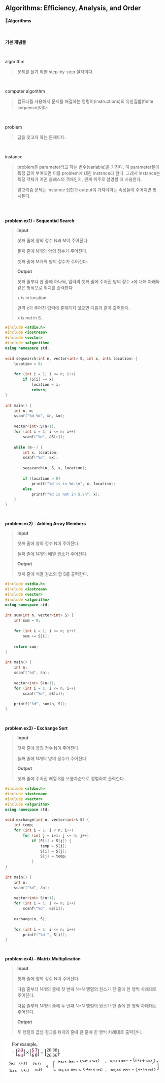 ## Algorithms: Efficiency, Analysis, and Order



#### 📌Algorithms

<br>

**기본 개념들**

<br>

algorithm

> 문제를 풀기 위한 step-by-step 절차이다.

<br>

computer algorithm

> 컴퓨터를 사용해서 문제를 해결하는 명령어(instructions)의 유한집합(finite sequence)이다.

<br>

problem

> 답을 찾고자 하는 문제이다.

<br>

instance

> problem은 parameter라고 하는 변수(variable)을 가진다. 이 parameter들에 특정 값이 부여되면 이를 problem에 대한 instance라 한다. 그래서 instance는 특정 객체가 어떤 클래스의 객체인지, 관계 위주로 설명할 때 사용한다.
>
> 알고리즘 문제는 instance 집합과 output이 가져야하는 속성들이 주어지면 명시된다. 



<br><br>

**problem ex1) - Sequential Search**

> **Input**
>
> 첫째 줄에 양의 정수 N과 M이 주어진다.
>
> 둘째 줄에 N개의 양의 정수가 주어진다.
>
> 셋째 줄에 M개의 양의 정수가 주어진다.
>
> 
>
> **Output**
>
> 첫째 줄부터 한 줄에 하나씩, 입력의 셋째 줄에 주어진 양의 정수 x에 대해 아래와 같은 형식으로 위치를 출력한다.
>
> x is in location.
>
> 만약 x가 주어진 입력에 존재하지 않으면 다음과 같이 출력한다.
>
> x is not in S.

```cpp
#include <stdio.h>
#include <iostream>
#include <vector>
#include <algorithm>
using namespace std;

void seqsearch(int n, vector<int> S, int x, int& location) {
    location = 0;

    for (int i = 1; i <= n; i++)
        if (S[i] == x)
            location = i;
            return;
}

int main() {
    int n, m;
    scanf("%d %d", &n, &m);

    vector<int> S(n+1);
    for (int i = 1; i <= n; i++)
        scanf("%d", &S[i]);

    while (m--) {
        int x, location;
        scanf("%d", &x);

        seqsearch(n, S, x, location);

        if (location > 0)
            printf("%d is in %d.\n", x, location);
        else
            printf("%d is not in S.\n", x);
    }
}
```

<br>

**problem ex2) - Adding Array Members**

> **Input**
>
> 첫째 줄에 양의 정수 N이 주어진다.
>
> 둘째 줄에 N개의 배열 원소가 주어진다.
>
> 
>
> **Output**
>
> 첫째 줄에 배열 원소의 합 S를 출력한다.

```cpp
#include <stdio.h>
#include <iostream>
#include <vector>
#include <algorithm>
using namespace std;

int sum(int n, vector<int> S) {
    int sum = 0;

    for (int i = 1; i <= n; i++)
        sum += S[i];

    return sum;
}

int main() {
    int n;
    scanf("%d", &n);

    vector<int> S(n+1);
    for (int i = 1; i <= n; i++)
        scanf("%d", &S[i]);

    printf("%d", sum(n, S));
}
```

<br>

**problem ex3) - Exchange Sort**

> **Input**
>
> 첫째 줄에 양의 정수 N이 주어진다.
>
> 둘째 줄에 N개의 양의 정수가 주어진다.
>
> 
>
> **Output**
>
> 첫째 줄에 주어진 배열 S를 오름차순으로 정렬하여 출력한다.

```cpp
#include <stdio.h>
#include <iostream>
#include <vector>
#include <algorithm>
using namespace std;

void exchange(int n, vector<int>& S) {
    int temp;
    for (int i = 1; i < n; i++)
        for (int j = i+1; j <= n; j++)
            if (S[i] > S[j]) {
                temp = S[i];
                S[i] = S[j];
                S[j] = temp;
            }
}

int main() {
    int n;
    scanf("%d", &n);

    vector<int> S(n+1);
    for (int i = 1; i <= n; i++)
        scanf("%d", &S[i]);

    exchange(n, S);

    for (int i = 1; i <= n; i++)
        printf("%d ", S[i]);
}
```

<br>

**problem ex4) - Matrix Multiplication**

> **Input**
>
> 첫째 줄에 양의 정수 N이 주어진다.
>
> 다음 줄부터 N개의 줄에 첫 번째 N*N 행렬의 원소가 한 줄에 한 행씩 차례대로 주어진다.
>
> 다음 줄부터 N개의 줄에 두 번째 N*N 행렬의 원소가 한 줄에 한 행씩 차례대로 주어진다.
>
> 
>
> **Output**
>
> 두 행렬의 곱셈 결과를 N개의 줄에 한 줄에 한 행씩 차례대로 출력한다.

![KakaoTalk_20230316_174732158](algorithms.assets/KakaoTalk_20230316_174732158.jpg)

```cpp
```

